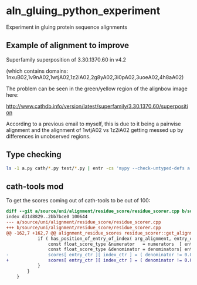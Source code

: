 # aln_gluing_python_experiment

Experiment in gluing protein sequence alignments

## Example of alignment to improve

Superfamily superposition of 3.30.1370.60 in v4.2

(which contains domains: 1nxuB02,1v9nA02,1wtjA02,1z2iA02,2g8yA02,3i0pA02,3uoeA02,4h8aA02)

The problem can be seen in the green/yellow region of the alignbow image here:

http://www.cathdb.info/version/latest/superfamily/3.30.1370.60/superposition

According to a previous email to myself, this is due to it being a pairwise alignment and the alignment of 1wtjA02 vs 1z2iA02 getting messed up by differences in unobserved regions.

## Type checking

~~~sh
ls -1 a.py cath/*.py test/*.py | entr -cs 'mypy --check-untyped-defs a.py cath/*.py test/*.py'
~~~

## cath-tools mod

To get the scores coming out of cath-tools to be out of 100:

~~~diff
diff --git a/source/uni/alignment/residue_score/residue_scorer.cpp b/source/uni/alignment/residue_score/residue_scorer.cpp
index d31d8829..2bb7bce0 100644
--- a/source/uni/alignment/residue_score/residue_scorer.cpp
+++ b/source/uni/alignment/residue_score/residue_scorer.cpp
@@ -162,7 +162,7 @@ alignment_residue_scores residue_scorer::get_alignment_residue_scores(const alig
 			if ( has_position_of_entry_of_index( arg_alignment, entry_ctr, index_ctr ) ) {
 				const float_score_type &numerator   = numerators  [ entry_ctr ][ index_ctr ];
 				const float_score_type &denominator = denominators[ entry_ctr ][ index_ctr ];
-				scores[ entry_ctr ][ index_ctr ] = ( denominator != 0.0 ) ? ( numerator / denominator ) : 0.0;
+				scores[ entry_ctr ][ index_ctr ] = ( denominator != 0.0 ) ? ( 100.0 * numerator / denominator ) : 0.0;
 			}
 		}
 	}
~~~
